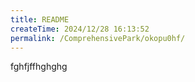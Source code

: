 ```yaml
---
title: README
createTime: 2024/12/28 16:13:52
permalink: /ComprehensivePark/okopu0hf/
---
```

fghfjffhghghg